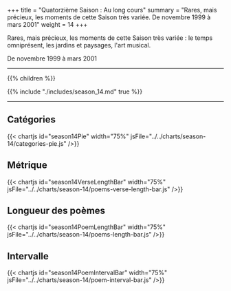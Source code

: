 +++
title = "Quatorzième Saison : Au long cours"
summary = "Rares, mais précieux, les moments de cette Saison très variée. De novembre 1999 à mars 2001"
weight = 14
+++

Rares, mais précieux, les moments de cette Saison très variée : le temps omniprésent, les jardins et paysages, l'art musical.

De novembre 1999 à mars 2001

---
{{% children  %}}

{{% include "./includes/season_14.md" true %}}

---
## Catégories
{{< chartjs id="season14Pie" width="75%" jsFile="../../charts/season-14/categories-pie.js" />}}
## Métrique
{{< chartjs id="season14VerseLengthBar" width="75%" jsFile="../../charts/season-14/poems-verse-length-bar.js" />}}
## Longueur des poèmes
{{< chartjs id="season14PoemLengthBar" width="75%" jsFile="../../charts/season-14/poems-length-bar.js" />}}
## Intervalle
{{< chartjs id="season14PoemIntervalBar" width="75%" jsFile="../../charts/season-14/poem-interval-bar.js" />}}

